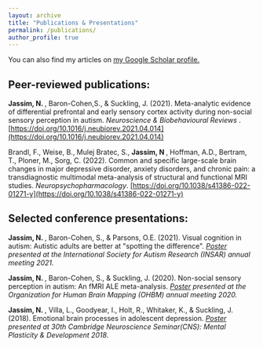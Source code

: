 ```yaml
---
layout: archive
title: "Publications & Presentations"
permalink: /publications/
author_profile: true
---
```


You can also find my articles on <u><a href="{{https://scholar.google.com/citations?hl=en&user=xbVeIZYAAAAJ}}">my Google Scholar profile</a>.</u>

## Peer-reviewed publications:

<strong> Jassim, N. </strong>, Baron-Cohen,S., & Suckling, J. (2021). Meta-analytic evidence of differential prefrontal and early sensory cortex activity during non-social sensory perception in autism. <i> Neuroscience & Biobehavioural Reviews </i>. [https://doi.org/10.1016/j.neubiorev.2021.04.014](https://doi.org/10.1016/j.neubiorev.2021.04.014)

Brandl, F., Weise, B., Mulej Bratec, S., <strong> Jassim, N </strong>, Hoffman, A.D., Bertram, T., Ploner, M., Sorg, C. (2022). Common and specific large-scale brain changes in major depressive disorder, anxiety disorders, and chronic pain: a transdiagnostic multimodal meta-analysis of structural and functional MRI studies.<i> Neuropsychopharmacology</i>. [https://doi.org/10.1038/s41386-022-01271-y](https://doi.org/10.1038/s41386-022-01271-y)

## Selected conference presentations: 

<strong> Jassim, N. </strong>, Baron-Cohen, S., & Parsons, O.E. (2021). Visual cognition in autism: Autistic adults are better at "spotting the difference". <i> [Poster](https://github.com/naziajassim/naziajassim.github.io/blob/master/files/jassim_insar2021_v2.pdf) presented at the International Society for Autism Research (INSAR) annual meeting 2021. </i>

<strong> Jassim, N. </strong>, Baron-Cohen, S., & Suckling, J. (2020). Non-social sensory perception in autism: An fMRI ALE meta-analysis. <i> [Poster](https://github.com/naziajassim/naziajassim.github.io/blob/master/files/Jassim_OHBM_2020_poster.pdf) presented at the Organization for Human Brain Mapping (OHBM) annual meeting 2020. </i>

<strong> Jassim, N. </strong>, Villa, L., Goodyear, I., Holt, R., Whitaker, K., & Suckling, J. (2018). Emotional brain processes in adolescent depression. <i> [Poster](https://github.com/naziajassim/naziajassim.github.io/blob/master/files/Jassim_camneuro2018.pdf) presented at 30th Cambridge Neuroscience Seminar(CNS): Mental Plasticity & Development 2018. </i>
